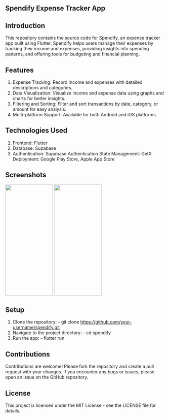 ## Spendify Expense Tracker App

## Introduction
  This repository contains the source code for Spendify, an expense tracker app built using Flutter. 
  Spendify helps users manage their expenses by tracking their income and expenses, providing insights
  into spending patterns, and offering tools for budgeting and financial planning.

## Features  
  1) Expense Tracking: Record income and expenses with detailed descriptions and categories.
  2) Data Visualization: Visualize income and expense data using graphs and charts for better insights.
  3) Filtering and Sorting: Filter and sort transactions by date, category, or amount for easy analysis.
  4) Multi-platform Support: Available for both Android and iOS platforms.

## Technologies Used
  1) Frontend: Flutter
  2) Database: Supabase
  3) Authentication: Supabase Authentication
  State Management: GetX
  Deployment: Google Play Store, Apple App Store

## Screenshots

<img src="https://github.com/Ankit180898/spendify/assets/48925155/3dc972f5-e264-48a8-b565-2871a12a33da" width="150" height="350">

<img src="https://github.com/Ankit180898/spendify/assets/48925155/1d35e673-95b9-41a0-88b8-e3a4ce0f2ed8" width="150" height="350">

## Setup
  1) Clone the repository:
    - git clone https://github.com/your-username/spendify.git
  2) Navigate to the project directory:
    - cd spendify
  3) Run the app:
    - flutter run

## Contributions
   Contributions are welcome! Please fork the repository and create a pull request with your changes. 
   If you encounter any bugs or issues, please open an issue on the GitHub repository.

## License
  This project is licensed under the MIT License - see the LICENSE file for details.
